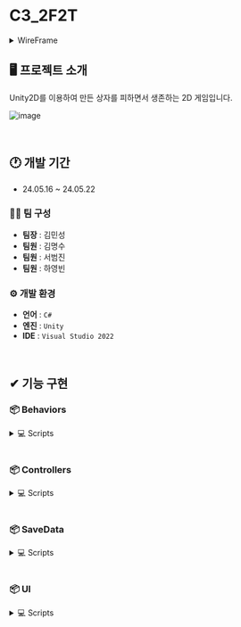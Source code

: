 # C3_2F2T
<details>
 
<summary>WireFrame</summary>
 
![와이어프레임](https://github.com/Minssuy99/BoxRain_Public/assets/101568505/1e41bb48-73bc-45fa-99a1-65e0809cd3f7)

</details>

## 🖥️ 프로젝트 소개
Unity2D를 이용하여 만든 상자를 피하면서 생존하는 2D 게임입니다.

![image](https://github.com/Minssuy99/BoxRain_Public/assets/101568505/2a7175e0-f875-4582-b752-11429e9b3dbf)

<br>

## 🕐 개발 기간
* 24.05.16 ~ 24.05.22

### 👨‍💻 팀 구성
 - **팀장** : 김민성
 - **팀원** : 김명수
 - **팀원** : 서범진
 - **팀원** : 하영빈

### ⚙️ 개발 환경
- **언어** : `C#`
- **엔진** : `Unity`
- **IDE** : `Visual Studio 2022`

</br>

## ✔ 기능 구현
### 📦 Behaviors

<details>
<summary>💻 Scripts</summary>

</br>

📑 <a href="URL_주소_또는_파일_경로" target="_blank">BigBox.cs</a>
  
📑 <a href="URL_주소_또는_파일_경로" target="_blank">Rain.cs</a>

📑 <a href="URL_주소_또는_파일_경로" target="_blank">ShotBox.cs</a>

📑 <a href="URL_주소_또는_파일_경로" target="_blank">TopDownMovement.cs</a>

 
</details>
</br>

### 📦 Controllers

<details>
<summary>💻 Scripts</summary>

</br>

📑 <a href="URL_주소_또는_파일_경로" target="_blank">CAnimationHandler.cs</a>
  
📑 <a href="URL_주소_또는_파일_경로" target="_blank">GameManager.cs</a>

📑 <a href="URL_주소_또는_파일_경로" target="_blank">PlayerInputController.cs</a>

📑 <a href="URL_주소_또는_파일_경로" target="_blank">SoundManager.cs</a>

📑 <a href="URL_주소_또는_파일_경로" target="_blank">TopDownController.cs</a>

 
</details>
</br>

### 📦 SaveData

<details>
<summary>💻 Scripts</summary>

</br>

📑 <a href="URL_주소_또는_파일_경로" target="_blank">SaveData.cs</a>
  
📑 <a href="URL_주소_또는_파일_경로" target="_blank">SaveSystem.cs</a>


 
</details>
</br>

### 📦 UI

<details>
<summary>💻 Scripts</summary>

</br>

📑 <a href="URL_주소_또는_파일_경로" target="_blank">PauseMenu.cs</a>
  
📑 <a href="URL_주소_또는_파일_경로" target="_blank">PlayersScore.cs</a>

📑 <a href="URL_주소_또는_파일_경로" target="_blank">StartButton.cs</a>


 
</details>
</br>


